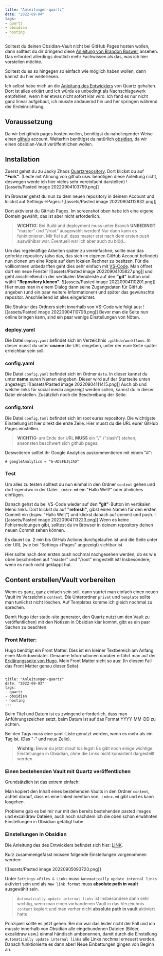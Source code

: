 ```yaml
---
title: "Anleitungen-quartz"
date: "2022-09-04"
tags:
- quartz
- obsidian
- hosting
---
```


Solltest du deinen Obsidian-Vault nicht bei GitHub Pages hosten wollen, dann solltest du dir dringend diese [Anleitung von Brandon Boswell](https://brandonkboswell.com/blog/Publishing-your-Obsidian-Vault-Online-with-Quartz/) ansehen. Das erfordert allerdings deutlich mehr Fachwissen als das, was ich hier vorstellen möchte.

Solltest du es so hingegen so einfach wie möglich haben wollen, dann kannst du hier weiterlesen. 

Ich selbst habe mich an die [Anleitung des Entwicklers](https://quartz.jzhao.xyz/) von Quartz gehalten. Dort ist alles erklärt und ich würde es unbedingt als Nachschlagewerk empfehlen, wenn hier etwas nicht sofort klar wird. Ich fand es nur nicht ganz linear aufgebaut, ich musste andauernd hin und her springen während der Ersteinrichtung.

## Voraussetzung
Da wir bei github pages hosten wollen, benötigst du naheliegender Weise einen [github](https://github.com) account. Weiterhin benötigst du natürlich [obsidian](https://obsidian.md), da wir einen obsidian-Vault veröffentlichen wollen.


## Installation
Zuerst gehst du zu Jacky Zhaos [Quartzrepository](https://github.com/jackyzha0/quartz). Dort klickst du auf **"Fork"**. (Leute mit Ahnung von github usw. benötigen diese Anleitung nicht, deswegen werde ich hier vieles sehr vereinfacht darstellen)
![[assets/Pasted image 20220904103759.png]]

Im Browser gehst du nun zu dem neuen repository in deinem Account und klickst auf Settings->Pages:
![[assets/Pasted image 20220904112832.png]]

Dort aktivierst du GitHub Pages. Im screenshot oben habe ich eine eigene Domain gewählt, das ist aber nicht erforderlich.

> **WICHTIG:**
> Bei Build and deployment muss unter Branch **UNBEDINGT** "master" und "/root" ausgewählt werden! Nur dann kann es funktionieren.
> Mir fiel auf, dass master erst nach dem ersten push auswählbar war. Eventuell war ich aber auch zu blöd...

Um das regelmäßige Arbeiten später zu vereinfachen, sollte man das geforkte repository (also das, das sich im eigenen GitHub Account befindet) nun clonen um eine Kopie auf dem lokalen Rechner zu besitzen. Für die vollkommen unbedarften geht dies sehr einfach mit [VS-Code](https://code.visualstudio.com/). Man öffnet dort ein neue Fenster
![[assets/Pasted image 20220904105827.png]]
und geht anschließend in der vertikalen Menüleiste auf den **"git"** button und wählt **"Repository klonen"**.
![[assets/Pasted image 20220904110201.png]]
Hier muss man in einem Dialog dann seine Zugangsdaten für GitHub angeben (und ein paar weitere Informationen) und später das gewünschte repositor. Anschließend ist alles eingerichtet.

Die Struktur des Ordners sieht innerhalb von VS-Code wie folgt aus:
![[assets/Pasted image 20220904110708.png]]
Bevor man die Seite nun online bringen kann, sind ein paar wenige Einstellungen von Nöten.

### deploy.yaml
Die Datei `deploy.yaml` befindet sich im Verzeichnis `.github/workflows`. In dieser musst du unter **cname** die URL eingeben, unter der eure Seite später erreichbar sein soll.

### config.yaml
Die Datei `config.yaml` befindet sich im Ordner `data`.
In dieser kannst du unter **name** euren Namen eingeben. Dieser wird auf der Startseite unten angezeigt:
![[assets/Pasted image 20220904111415.png]]
Auch ob und welche links für social media angezeigt werden sollen, kannst du in dieser Datei einstellen. Zusätzlich noch die Beschreibung der Seite.

### config.toml
Die Datei `config.toml` befindet sich im root eures repository.
Die wichtigste Einstellung ist hier direkt die erste Zeile. Hier musst du die URL eurer GitHub Pages einstellen. 

> **WICHTIG:** 
> am Ende der URL **MUSS** ein "/" ("slash") stehen, ansonsten beschwert sich github pages.

Desweiteren solltet ihr Google Analytics auskommentieren mit einem "#":

```
# googleAnalytics = "G-ADSFEJ§JAD"
```

### Test
Um alles zu testen solltest du nun einmal in den Ordner `content` gehen und dort irgendwo in der Datei `_index.md` ein "Hallo Welt!" oder ähnliches einfügen.

Danach gehst du bei VS-Code wieder auf den **"git"**-Button im vertikalen Menü links. Dort klickst du auf **"refresh"**, gibst einen Namen für den ersten Commit ein (bspw. "Hallo Welt") und klickst danach auf commit und push.
![[assets/Pasted image 20220904113223.png]]
Wenn es keine Fehlermeldungen gibt, solltest du im Browser in deinem repository deinen neuen Commit sehen können.

Es dauert ca. 2 min bis GitHub Actions durchgelaufen ist und die Seite unter der URL (wie bei "Settings->Pages" angezeigt) sichtbar ist.

Hier sollte nach dem ersten push nochmal nachgesehen werden, ob es wie oben beschrieben auf "master" und "/root" eingestellt ist! Insbesondere, wenn es noch nicht geklappt hat.

## Content erstellen/Vault vorbereiten
Wenn es ganz, ganz einfach sein soll, dann startet man einfach einen neuen Vault im Verzeichnis `content`. Die Unterordner `privat` und `template` sollte man tunlichst nicht löschen. Auf Templates komme ich gleich nochmal zu sprechen.

Damit Hugo (der static-site generator, den Quartz nutzt um den Vault zu veröffentlichen) mit den Notizen in Obsidian klar kommt, gibt es ein paar Sachen zu beachten.

### Front Matter:
Hugo benötigt ein Front Matter. Dies ist ein kleiner Textbereich am Anfang einer Markdowndatei. Genauere Informationen darüber erfährt man auf der [Erklärungsseite von Hugo](https://gohugo.io/content-management/front-matter/). Mein Front Matter sieht so aus: (In diesem Fall das Front Matter genau dieser Seite)

```
---
title: "Anleitungen-quartz"
date: "2022-09-03"
tags:
- quartz
- obsidian
- hosting
---
```

Beim Titel und Datum ist es zwingend erforderlich, dass man Anführungszeichen setzt, beim Datum ist auf das Format YYYY-MM-DD zu achten.

Bei den Tags muss eine yaml-Liste genutzt werden, wenn es mehr als ein Tag ist. (Das "-" und neue Zeile).

> **Wichtig:**
> Bevor du jetzt drauf los legst: Es gibt noch einige wichtige Einstellungen in Obsidian, ohne die Links nicht konsistent dargestellt werden.

### Einen bestehenden Vault mit Quartz veröffentlichen
Grundsätzlich ist das extrem einfach:

Man kopiert den Inhalt eines bestehenden Vaults in den Ordner `content`, achtet darauf, dass es eine linked mention von `_index.md` gibt und es kann losgehen.

Probleme gab es bei mir nur mit den bereits bestehenden pasted images und excalidraw Dateien, auch noch nachdem ich die oben schon erwähnten Einstellungen in Obsidian getätigt habe.

### Einstellungen in Obsidian
Die Anleitung des des Entwicklers befindet sich hier: [LINK](https://quartz.jzhao.xyz/notes/obsidian/).

Kurz zusammengefasst müssen folgende Einstellungen vorgenommen werden:

![[assets/Pasted image 20220905093720.png]]

Unter `Settings->Files & Links` muss `Automatically update internal links` aktiviert sein und als `New link format` muss **absolute path in vault** ausgewählt sein.

> `Automatically update internal links` ist insbesondere dann sehr wichtig, wenn man einen vorhandenen Vault in das Verzeichnis `content` kopiert und man vorher nicht **absolute path in vault** aktiviert hatte.

Prinzipiell sollte es jetzt gehen. Bei mir war das leider nicht der Fall und ich musste innerhalb von Obsidian alle eingebundenen Dateien (Bilder, excalidraw usw.) einmal händisch umbenennen, damit durch die Einstellung `Automatically update internal links` alle Links nochmal erneuert werden. Danach funktionierte es dann aber! Neue Einbettungen gingen von Beginn an.

